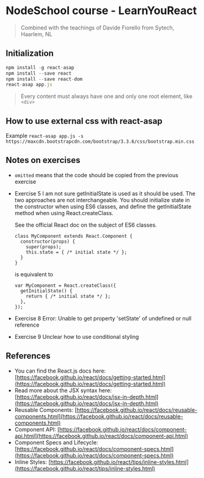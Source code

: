 # NodeSchool course - LearnYouReact
> Combined with the teachings of Davide Fiorello from Sytech, Haarlem, NL

## Initialization
```js
npm install -g react-asap
npm install --save react
npm install --save react-dom
react-asap app.js
```

> Every content must always have one and only one root element, like `<div>`

## How to use external css with react-asap
Example
`react-asap app.js -s https://maxcdn.bootstrapcdn.com/bootstrap/3.3.6/css/bootstrap.min.css`

## Notes on exercises
* `omitted` means that the code should be copied from the previous exercise
* Exercise 5
  I am not sure getInitialState is used as it should be used.
  The two approaches are not interchangeable.
  You should initialize state in the constructor when using ES6 classes,
  and define the getInitialState method when using React.createClass.

  See the official React doc on the subject of ES6 classes.
  ```JS
  class MyComponent extends React.Component {
    constructor(props) {
      super(props);
      this.state = { /* initial state */ };
    }
  }
  ```
  is equivalent to
  ```JS
  var MyComponent = React.createClass({
    getInitialState() {
      return { /* initial state */ };
    },
  });
  ```
* Exercise 8
  Error: Unable to get property 'setState' of undefined or null reference
* Exercise 9
  Unclear how to use conditional styling

## References
* You can find the React.js docs here: [https://facebook.github.io/react/docs/getting-started.html](https://facebook.github.io/react/docs/getting-started.html)
* Read more about the JSX syntax here: [https://facebook.github.io/react/docs/jsx-in-depth.html](https://facebook.github.io/react/docs/jsx-in-depth.html)
* Reusable Components: [https://facebook.github.io/react/docs/reusable-components.html](https://facebook.github.io/react/docs/reusable-components.html)
* Component API: [https://facebook.github.io/react/docs/component-api.html](https://facebook.github.io/react/docs/component-api.html)
* Component Specs and Lifecycle: [https://facebook.github.io/react/docs/component-specs.html](https://facebook.github.io/react/docs/component-specs.html)
* Inline Styles: [https://facebook.github.io/react/tips/inline-styles.html](https://facebook.github.io/react/tips/inline-styles.html)
